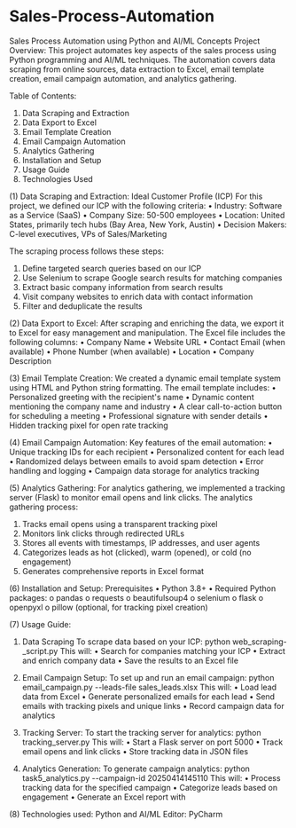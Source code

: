 # Sales-Process-Automation
Sales Process Automation using Python and AI/ML Concepts
Project Overview:
This project automates key aspects of the sales process using Python programming and AI/ML techniques. The automation covers data scraping from online sources, data extraction to Excel, email template creation, email campaign automation, and analytics gathering.

Table of Contents:
1.	Data Scraping and Extraction
2.	Data Export to Excel
3.	Email Template Creation
4.	Email Campaign Automation
5.	Analytics Gathering
6.	Installation and Setup
7.	Usage Guide
8.	Technologies Used

(1) Data Scraping and Extraction:
Ideal Customer Profile (ICP)
For this project, we defined our ICP with the following criteria:
•	Industry: Software as a Service (SaaS)
•	Company Size: 50-500 employees
•	Location: United States, primarily tech hubs (Bay Area, New York, Austin)
•	Decision Makers: C-level executives, VPs of Sales/Marketing

The scraping process follows these steps:
1.	Define targeted search queries based on our ICP
2.	Use Selenium to scrape Google search results for matching companies
3.	Extract basic company information from search results
4.	Visit company websites to enrich data with contact information
5.	Filter and deduplicate the results

(2) Data Export to Excel:
After scraping and enriching the data, we export it to Excel for easy management and manipulation.
The Excel file includes the following columns:
•	Company Name
•	Website URL
•	Contact Email (when available)
•	Phone Number (when available)
•	Location
•	Company Description

(3) Email Template Creation:
We created a dynamic email template system using HTML and Python string formatting.
The email template includes:
•	Personalized greeting with the recipient's name
•	Dynamic content mentioning the company name and industry
•	A clear call-to-action button for scheduling a meeting
•	Professional signature with sender details
•	Hidden tracking pixel for open rate tracking

(4) Email Campaign Automation:
Key features of the email automation:
•	Unique tracking IDs for each recipient
•	Personalized content for each lead
•	Randomized delays between emails to avoid spam detection
•	Error handling and logging
•	Campaign data storage for analytics tracking

(5) Analytics Gathering:
For analytics gathering, we implemented a tracking server (Flask) to monitor email opens and link clicks.
The analytics gathering process:
1.	Tracks email opens using a transparent tracking pixel
2.	Monitors link clicks through redirected URLs
3.	Stores all events with timestamps, IP addresses, and user agents
4.	Categorizes leads as hot (clicked), warm (opened), or cold (no engagement)
5.	Generates comprehensive reports in Excel format

(6) Installation and Setup:
Prerequisites
•	Python 3.8+
•	Required Python packages: 
o	pandas
o	requests
o	beautifulsoup4
o	selenium
o	flask
o	openpyxl
o	pillow (optional, for tracking pixel creation)

(7) Usage Guide:

1. Data Scraping
To scrape data based on your ICP:
python web_scraping-_script.py
This will:
•	Search for companies matching your ICP
•	Extract and enrich company data
•	Save the results to an Excel file

2. Email Campaign Setup:
To set up and run an email campaign:
python email_campaign.py --leads-file sales_leads.xlsx
This will:
•	Load lead data from Excel
•	Generate personalized emails for each lead
•	Send emails with tracking pixels and unique links
•	Record campaign data for analytics

3. Tracking Server:
To start the tracking server for analytics:
python tracking_server.py
This will:
•	Start a Flask server on port 5000
•	Track email opens and link clicks
•	Store tracking data in JSON files

5. Analytics Generation:
To generate campaign analytics:
python task5_analytics.py --campaign-id 20250414145110
This will:
•	Process tracking data for the specified campaign
•	Categorize leads based on engagement
•	Generate an Excel report with

(8) Technologies used:
Python and AI/ML
Editor: PyCharm 
